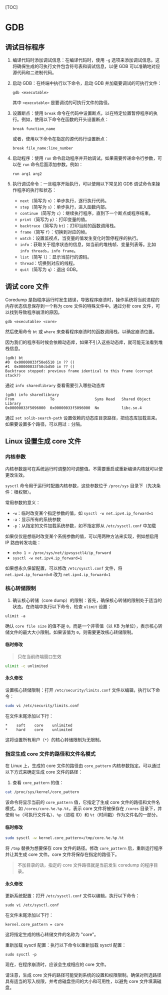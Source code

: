 [TOC]

# GDB

## 调试目标程序

1. 编译代码时添加调试信息：在编译代码时，使用 `-g` 选项来添加调试信息。这将确保生成的可执行文件包含符号表和调试信息，以便 GDB 可以准确地对应源代码和二进制代码。

2. 启动 GDB：在终端中执行以下命令，启动 GDB 并加载要调试的可执行文件：

   ```
   gdb <executable>
   ```

   其中 `<executable>` 是要调试的可执行文件的路径。

3. 设置断点：使用 `break` 命令在代码中设置断点，以在特定位置暂停程序的执行。例如，使用以下命令在函数的开头设置断点：

   ```
   break function_name
   ```

   或者，使用以下命令在指定的源代码行设置断点：

   ```
   break file_name:line_number
   ```

4. 启动程序：使用 `run` 命令启动程序并开始调试。如果需要传递命令行参数，可以在 `run` 命令后面添加参数。例如：

   ```
   run arg1 arg2
   ```

5. 执行调试命令：一旦程序开始执行，可以使用以下常见的 GDB 调试命令来操作程序的执行和状态：

   - `next`（简写为 `n`）：单步执行，逐行执行代码。
   - `step`（简写为 `s`）：单步执行，进入函数内部。
   - `continue`（简写为 `c`）：继续执行程序，直到下一个断点或程序结束。
   - `print`（简写为 `p`）：打印变量的值。
   - `backtrace`（简写为 `bt`）：打印当前的函数调用栈。
   - `frame`（简写 `f`）：切换到对应的帧。
   - `watch`：设置监视点，当变量的值发生变化时暂停程序的执行。
   - `info`：获取关于程序状态的信息，如当前的堆栈帧、变量列表等。比如 `info threads`，`info frame`。
   - `list`（简写 `l`）：显示当前行的源码。
   - `thread`：切换到对应的线程。
   - `quit`（简写为 `q`）：退出 GDB。

## 调试 core 文件

Coredump 是指程序运行时发生错误，导致程序崩溃时，操作系统将当前进程的内存状态信息保存到一个称为 core 文件的特殊文件中。通过分析 core 文件，可以找到导致程序崩溃的原因。

```
gdb <executable> <core>
```

然后使用命令 `bt` 或 `where` 来查看程序崩溃时的函数调用栈，以确定崩溃位置。

因为我们的程序有时候会依赖动态库，如果不引入这些动态库，就可能无法看到堆栈信息。

```
(gdb) bt
#0  0x00000033f50e6510 in ?? ()
#1  0x00000033f50cbd50 in ?? ()
Backtrace stopped: previous frame identical to this frame (corrupt stack?)
```

通过 `info sharedlibrary` 查看需要引入哪些动态库

```
(gdb) info sharedlibrary
From                To                  Syms Read   Shared Object Library
0x00000033f5096000  0x00000033f5096000  No          libc.so.4
```

通过 `set solib-search-path` 设置依赖的动态库目录路径，把动态库加载进来。如果要设置多个路径，可以用过 `:` 分隔。

## Linux 设置生成 core 文件

### 内核参数

内核参数是可在系统运行时调整的可调整值。不需要重启或重新编译内核就可以使更改生效。

`sysctl` 命令用于运行时配置内核参数，这些参数位于 `/proc/sys` 目录下（先决条件：根权限）。

常用参数的意义：

- -`w`：临时改变某个指定参数的值，如 `sysctl -w net.ipv4.ip_forward=1`
- `-a`：显示所有的系统参数
- `-p`：从指定的文件加载系统参数，如不指定即从 `/etc/sysctl.conf` 中加载

如果仅仅是想临时改变某个系统参数的值，可以用两种方法来实现，例如想启用 IP 路由转发功能：

- `echo 1 > /proc/sys/net/ipvsysctl4/ip_forward`
- `sysctl -w net.ipv4.ip_forward=1`

如果想永久保留配置，可以修改 `/etc/sysctl.conf` 文件，将 `net.ipv4.ip_forward=0` 改为 `net.ipv4.ip_forward=1`

### 核心转储限制

1. 确认核心转储（core dump）的限制：首先，确保核心转储的限制处于适当的状态。在终端中执行以下命令，检查 `ulimit` 设置：

```
ulimit -a
```

确认 `core file size` 的值不是 `0`，而是一个非零值（以 KB 为单位），表示核心转储文件的最大大小限制。如果该值为 `0`，则需要更改核心转储限制。

#### 临时修改

> 只在当前终端窗口生效

```bash
ulimit -c unlimited
```

#### 永久修改

设置核心转储限制：打开 `/etc/security/limits.conf` 文件以编辑，执行以下命令：

```bash
sudo vi /etc/security/limits.conf
```

在文件末尾添加以下行：

```
*    soft    core    unlimited
*    hard    core    unlimited
```

这将设置所有用户（`*`）的核心转储限制为无限制。

### 指定生成 core 文件的路径和文件名模式

在 Linux 上，生成的 core 文件的路径由 `core_pattern` 内核参数指定。可以通过以下方式来确定生成 core 文件的路径：

1. 查看 `core_pattern` 的值：

```bash
cat /proc/sys/kernel/core_pattern
```

该命令将显示当前的 `core_pattern` 值，它指定了生成 core 文件的路径和文件名模式。如 `/cores/core.%e.%p.%t`，表示 core 文件将被保存在 `/cores` 目录下，并使用 `%e`（可执行文件名）、`%p`（进程 ID）和 `%t`（时间戳）作为文件名的一部分。

#### 临时修改

```bash
sudo sysctl -w kernel.core_pattern=/tmp/core.%e.%p.%t
```

将 `/tmp` 替换为想要保存 core 文件的路径。修改 `core_pattern` 后，重新运行程序并让其生成 core 文件。core 文件将保存在指定的路径下。

> 不加目录的话，指定的 core 文件路径就是当前发生 coredump 的程序目录。

#### 永久修改

更新系统配置：打开 `/etc/sysctl.conf` 文件以编辑，执行以下命令：

```
sudo vi /etc/sysctl.conf
```

在文件末尾添加以下行：

```
kernel.core_pattern = core
```

这将指定生成的核心转储文件的名称为 "core"。

重新加载 sysctl 配置：执行以下命令以重新加载 sysctl 配置：

```
sudo sysctl -p
```

现在，在程序崩溃时，应该会生成相应的 core 文件。

请注意，生成 core 文件的路径可能受到系统的设置和权限限制。确保对所选路径具有适当的写入权限，并考虑磁盘空间的大小和可用性，以避免 core 文件填满磁盘。

